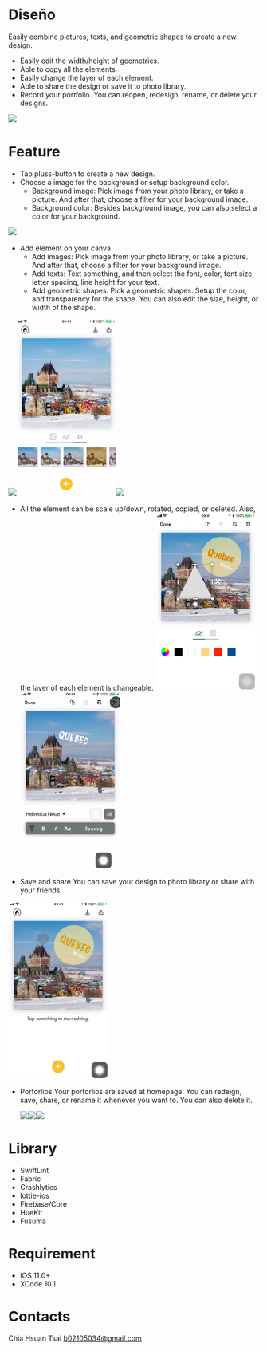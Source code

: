 # Diseño 
Easily combine pictures, texts, and geometric shapes to create a new design.

- Easily edit the width/height of geometries.
- Able to copy all the elements. 
- Easily change the layer of each element.
- Able to share the design or save it to photo library.
- Record your portfolio. You can reopen, redesign, rename, or delete your designs. 

<a href="https://testflight.apple.com/join/w0qkD8LH"><img src="https://i.imgur.com/Pc1KdHw.png" width="150"></a>

# Feature 

- Tap pluss-button to create a new design. 
- Choose a image for the background or setup background color.
  -  Background image: Pick image from your photo library, or take a picture. And after that, choose a filter for your background image.
  - Background color: Besides background image, you can also select a color for your background.
  
 <img src="https://github.com/AlexandraTsai/Dise-o/blob/test/READMEgif/AddNewDesign.gif" width="200">

- Add element on your canva
  -  Add images: Pick image from your photo library, or take a picture. And after that, choose a filter for your background image.
  -  Add texts: Text something, and then select the font, color, font size, letter spacing, line height for your text.
  -  Add geometric shapes: Pick a geometric shapes. Setup the color, and transparency for the shape. You can also edit the size, height, or width of the shape.

<img src="https://github.com/AlexandraTsai/Dise-o/blob/test/READMEgif/AddImage.gif" width="200"><img src="https://github.com/AlexandraTsai/Dise-o/blob/test/READMEgif/Shape.gif" width="200"><img src="https://github.com/AlexandraTsai/Dise-o/blob/test/READMEgif/Text.gif" width="200">
  
- All the element can be scale up/down, rotated, copied, or deleted. Also, the layer of each element is changeable.
  <img src="https://github.com/AlexandraTsai/Dise-o/blob/test/READMEgif/Scapeup_down.gif" width="200"><img src="https://github.com/AlexandraTsai/Dise-o/blob/test/READMEgif/Copy_Delete.gif" width="200">

- Save and share
You can save your design to photo library or share with your friends.

<img src="https://github.com/AlexandraTsai/Dise-o/blob/test/READMEgif/Share_save.gif" width="200">

- Porforlios
Your porforlios are saved at homepage. 
You can redeign, save, share, or rename it whenever you want to. You can also delete it.

  <img src="https://i.imgur.com/nAOb3l8.png" width="200"><img src="https://i.imgur.com/U1ti14E.png" width="200"><img src="https://i.imgur.com/Yi5Mm8z.png" width="200">

# Library

- SwiftLint
- Fabric
- Crashlytics
- lottie-ios
- Firebase/Core
- HueKit
- Fusuma

# Requirement

- iOS 11.0+
- XCode 10.1

# Contacts

Chia Hsuan Tsai
b02105034@gmail.com


